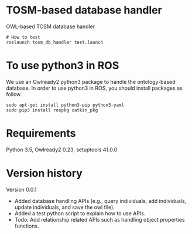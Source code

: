 # TOSM-based database handler
OWL-based TOSM database handler
    
    # How to test
    roslaunch tosm_db_handler test.launch

# To use python3 in ROS
We use an Owlready2 python3 package to handle the ontology-based database. In order to use python3 in ROS, you should install packages as follow.

    sudo apt-get install python3-pip python3-yaml
    sudo pip3 install rospkg catkin_pkg

# Requirements
Python 3.5, Owlready2 0.23, setuptools 41.0.0

# Version history
Version 0.0.1
- Added database handling APIs (e.g., query individuals, add individuals, update individuals, and save the owl file).
- Added a test python script to explain how to use APIs.
- Todo: Add relationship related APIs such as handling object properties functions.